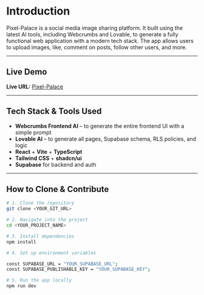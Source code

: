 # Introduction

Pixel-Palace is a social media image sharing platform. It built using the latest AI tools, including Webcrumbs and Lovable, to generate a fully functional web application with a modern tech stack. The app allows users to upload images, like, comment on posts, follow other users, and more.

---

## Live Demo

**Live URL:** [Pixel-Palace](https://pixel-palace-glide.lovable.app/)

---

## Tech Stack & Tools Used

- **Webcrumbs Frontend AI** – to generate the entire frontend UI with a simple prompt
- **Lovable AI** – to generate all pages, Supabase schema, RLS policies, and logic
- **React** + **Vite** + **TypeScript**
- **Tailwind CSS** + **shadcn/ui**
- **Supabase** for backend and auth

---

## How to Clone & Contribute

```bash
# 1. Clone the repository
git clone <YOUR_GIT_URL>

# 2. Navigate into the project
cd <YOUR_PROJECT_NAME>

# 3. Install dependencies
npm install

# 4. Set up environment variables

const SUPABASE_URL = "YOUR_SUPABASE_URL";
const SUPABASE_PUBLISHABLE_KEY = "YOUR_SUPABASE_KEY";

# 5. Run the app locally
npm run dev


```
